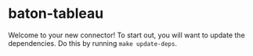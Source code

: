 # baton-tableau
Welcome to your new connector! To start out, you will want to update the dependencies.
Do this by running `make update-deps`.